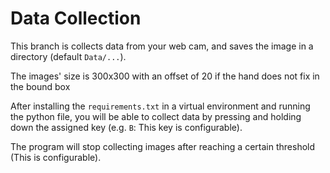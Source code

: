 # Data Collection 

This branch is collects data from your web cam, and saves the image in a directory (default `Data/...`).

The images' size is 300x300 with an offset of 20 if the hand does not fix in the bound box

After installing the `requirements.txt` in a virtual environment and running the python file, you will be able to collect data by pressing and holding down the assigned key (e.g. `B`: This key is configurable). 

The program will stop collecting images after reaching a certain threshold (This is configurable).  